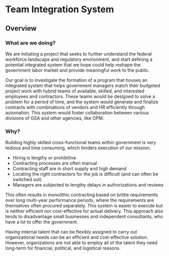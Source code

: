 # Team Integration System
## Overview


### What are we doing?

We are initiating a project that seeks to further understand the federal workforce landscape and regulatory environment, and start defining a potential integrated system that we hope could help reshape the government labor market and provide meaningful work to the public.

Our goal is to investigate the formation of a program that houses an integrated system that helps government managers match their budgeted project work with hybrid teams of available, skilled, and interested employees and contractors.  These teams would be designed to solve a problem for a period of time, and the system would generate and finalize contracts with combinations of vendors and HR efficiently through automation.  This system would foster collaboration between various divisions of GSA and other agencies, like OPM.

### Why?

Building highly skilled cross-functional teams within government is very tedious and time consuming, which hinders execution of our mission.

* Hiring is lengthy or prohibitive
* Contracting processes are often manual
* Contracting staff are in short supply and high demand
* Locating the right contractors for the job is difficult (and can often be switched out)
* Managers are subjected to lengthy delays in authorizations and reviews

This often results in monolithic contracting based on brittle requirements over long multi-year performance periods, where the requirements are themselves often procured separately.  This system is easier to execute but is neither efficient nor cost-effective for actual delivery.  This approach also tends to disadvantage small businesses and independent consultants, who have a lot to offer the government.

Having internal talent that can be flexibly assigned to carry out organizational needs can be an efficient and cost-effective solution.  However, organizations are not able to employ all of the talent they need long-term for financial, political, and logistical reasons.

